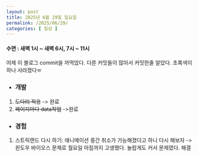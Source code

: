```yaml
---
layout: post
title: 2025년 6월 29일 일요일
permalink: /2025/06/29/
categories: [ 일상 ]
---
```

#### 수면 : 새벽 1시 ~ 새벽 6시, 7시 ~ 11시
어제 이 블로그 commit을 까먹었다. 다른 커밋들이 많아서 커밋한줄 알았다. 초록색이 하나 사라졌다ㅠ

* ### 개발
1. ~~도다리 적용~~ -> 완료
2. ~~페이지마다 data작업~~ ->완료

* ### 경험
1. 스트릭랜드 다시 하기: 애니메이션 중간 취소가 가능해졌다고 하니 다시 해보자 -> 윈도우 바이오스 문제로 월요일 아침까지 고생했다. 놀랍게도 커서 문제였다. 해결